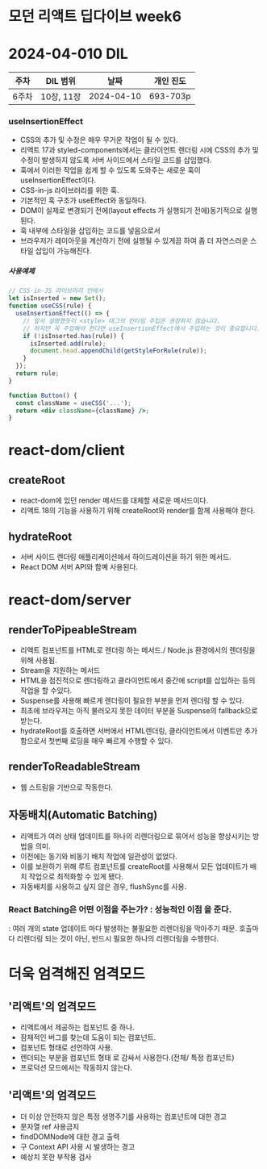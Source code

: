 # 모던 리액트 딥다이브 week6
# 2024-04-010 DIL

|주차|DIL 범위|날짜|개인 진도|
|------|---|---|---|
| 6주차 |10장, 11장|2024-04-10|693-703p|


### useInsertionEffect

- CSS의 추가 및 수정은 매우 무거운 작업이 될 수 있다.
- 리액트 17과 styled-components에서는 클라이언트 렌더링 시에 CSS의 추가 및 수정이 발생하지 않도록 서버 사이드에서 스타일 코드를 삽입했다.
- 훅에서 이러한 작업을 쉽게 할 수 있도록 도와주는 새로운 훅이 useInsertionEffect이다.
- CSS-in-js 라이브러리를 위한 훅.
- 기본적인 훅 구조가 useEffect와 동일하다.
- DOM이 실제로 변경되기 전에(layout effects 가 실행되기 전에)동기적으로 실행된다.
- 훅 내부에 스타일을 삽입하는 코드를 넣음으로서
- 브라우저가 레이아웃을 계산하기 전에 실행될 수 있게끔 하여 좀 더 자연스러운 스타일 삽입이 가능해진다.

##### 사용예제
```jsx
// CSS-in-JS 라이브러리 안에서
let isInserted = new Set();
function useCSS(rule) {
  useInsertionEffect(() => {
    // 앞서 설명했듯이 <style> 태그의 런타임 주입은 권장하지 않습니다.
    // 하지만 꼭 주입해야 한다면 useInsertionEffect에서 주입하는 것이 중요합니다.
    if (!isInserted.has(rule)) {
      isInserted.add(rule);
      document.head.appendChild(getStyleForRule(rule));
    }
  });
  return rule;
}

function Button() {
  const className = useCSS('...');
  return <div className={className} />;
}
```

# react-dom/client

## createRoot
- react-dom에 있던 render 메서드를 대체할 새로운 메서드이다.
- 리액트 18의 기능을 사용하기 위해 createRoot와 render를 함께 사용해야 한다.

## hydrateRoot
- 서버 사이드 렌더링 애플리케이션에서 하이드레이션을 하기 위한 메서드.
- React DOM 서버 API와 함꼐 사용된다.

# react-dom/server

## renderToPipeableStream
- 리액트 컴포넌트를 HTML로 렌더링 하는 메서드./ Node.js 환경에서의 렌더링을 위해 사용됨.
- Stream을 지원하는 메서드
- HTML을 점진적으로 렌더링하고 클라이언트에서 중간에 script를 삽입하는 등의 작업을 할 수있다.
- Suspense를 사용해 빠르게 렌더링이 필요한 부분을 먼저 렌더링 할 수 있다.
- 최초에 브라우저는 아직 불러오지 못한 데이터 부분을 Suspense의 fallback으로 받는다.  
- hydrateRoot를 호출하면 서버에서 HTML렌더링, 클라이언트에서 이벤트만 추가함으로서 첫번째 로딩을 매우 빠르게 수행할 수 있다.

## renderToReadableStream
- 웹 스트림을 기반으로 작동한다.

## 자동배치(Automatic Batching)
- 리액트가 여러 상태 업데이트를 하나의 리렌더링으로 묶어서 성능을 향상시키는 방법을 의미.
- 이전에는 동기와 비동기 배치 작업에 일관성이 없었다.
- 이를 보완하기 위해 루트 컴포넌트를 createRoot를 사용해서 모든 업데이트가 배치 작업으로 최적화할 수 있게 됐다.
- 자동배치를 사용하고 싶지 않은 경우, flushSync를 사용.

### React Batching은 어떤 이점을 주는가? : **성능적인 이점** 을 준다.

: 여러 개의 state 업데이트 마다 발생하는 불필요한 리렌더링을 막아주기 때문.
호출마다 리렌더링 되는 것이 아닌, 반드시 필요한 하나의 리렌더링을 수행한다.

# 더욱 엄격해진 엄격모드


## '리액트'의 엄격모드 

- 리액트에서 제공하는 컴포넌트 중 하나.
- 잠재적인 버그를 찾는데 도움이 되는 컴포넌트.
- 컴포넌트 형태로 선언하여 사용.
- 렌더되는 부분을 컴포넌트 형태 <StrictMode></StrictMode>로 감싸서 사용한다.(전체/ 특정 컴포넌트)
- 프로덕션 모드에서는 작동하지 않는다.


## '리액트'의 엄격모드 

- 더 이상 안전하지 않은 특정 생명주기를 사용하는 컴포넌트에 대한 경고
- 문자열 ref 사용금지
- findDOMNode에 대한 경고 출력
- 구 Context API 사용 시 발생하는 경고
- 예상치 못한 부작용 검사 
